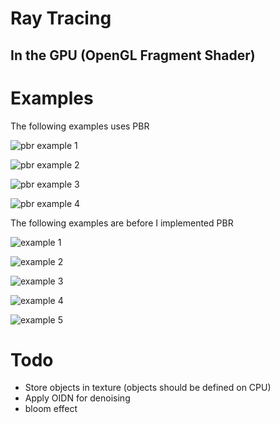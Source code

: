 # Ray Tracing
## In the GPU (OpenGL Fragment Shader)

# Examples

The following examples uses PBR

![pbr example 1](README_res/example-pbr1.png)

![pbr example 2](README_res/example-pbr2.png)

![pbr example 3](README_res/example-pbr3.png)

![pbr example 4](README_res/example-pbr4.png)

The following examples are before I implemented PBR

![example 1](README_res/example1.png)

![example 2](README_res/example2.png)

![example 3](README_res/example3.png)

![example 4](README_res/example4.png)

![example 5](README_res/example5.png)

# Todo
- Store objects in texture (objects should be defined on CPU)
- Apply OIDN for denoising
- bloom effect
